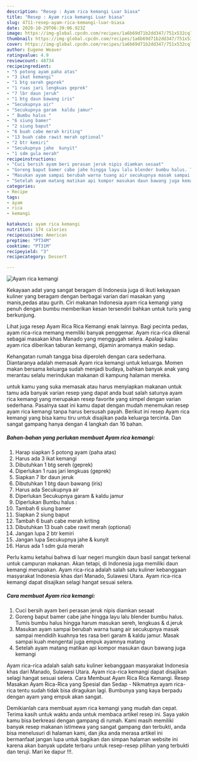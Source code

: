 ```yaml
---
description: "Resep : Ayam rica kemangi Luar biasa"
title: "Resep : Ayam rica kemangi Luar biasa"
slug: 4711-resep-ayam-rica-kemangi-luar-biasa
date: 2020-10-29T06:39:06.923Z
image: https://img-global.cpcdn.com/recipes/1a6b69d71b2dd347/751x532cq70/ayam-rica-kemangi-foto-resep-utama.jpg
thumbnail: https://img-global.cpcdn.com/recipes/1a6b69d71b2dd347/751x532cq70/ayam-rica-kemangi-foto-resep-utama.jpg
cover: https://img-global.cpcdn.com/recipes/1a6b69d71b2dd347/751x532cq70/ayam-rica-kemangi-foto-resep-utama.jpg
author: Eugene Weaver
ratingvalue: 4.9
reviewcount: 48734
recipeingredient:
- "5 potong ayam paha atas"
- "3 ikat kemangi"
- "1 btg sereh geprek"
- "1 ruas jari lengkuas geprek"
- "7 lbr daun jeruk"
- "1 btg daun bawang iris"
- "Secukupnya air"
- "Secukupnya garam  kaldu jamur"
- " Bumbu halus "
- "6 siung bamer"
- "2 siung baput"
- "6 buah cabe merah kriting"
- "13 buah cabe rawit merah optional"
- "2 btr kemiri"
- "Secukupnya jahe  kunyit"
- "1 sdm gula merah"
recipeinstructions:
- "Cuci bersih ayam beri perasan jeruk nipis diamkan sesaat"
- "Goreng baput bamer cabe jahe hingga layu lalu blender bumbu halus. Tumis bumbu halus hingga harum masukan sereh, lengkuas &amp; d.jeruk"
- "Masukan ayam sampai berubah warna tuang air secukupnya masak sampai mendidih kuahnya tes rasa beri garam &amp; kaldu jamur. Masak sampai kuah mengental juga empuk ayamnya matang"
- "Setelah ayam matang matikan api kompor masukan daun bawang juga kemangi"
categories:
- Recipe
tags:
- ayam
- rica
- kemangi

katakunci: ayam rica kemangi 
nutrition: 174 calories
recipecuisine: American
preptime: "PT34M"
cooktime: "PT31M"
recipeyield: "3"
recipecategory: Dessert

---
```



![Ayam rica kemangi](https://img-global.cpcdn.com/recipes/1a6b69d71b2dd347/751x532cq70/ayam-rica-kemangi-foto-resep-utama.jpg)

Kekayaan adat yang sangat beragam di Indonesia juga di ikuti kekayaan kuliner yang beragam dengan berbagai varian dari masakan yang manis,pedas atau gurih. Ciri makanan Indonesia ayam rica kemangi yang penuh dengan bumbu memberikan kesan tersendiri bahkan untuk turis yang berkunjung.


Lihat juga resep Ayam Rica Rica Kemangi enak lainnya. Bagi pecinta pedas, ayam rica-rica memang memiliki banyak penggemar. Ayam rica-rica dikenal sebagai masakan khas Manado yang menggugah selera. Apalagi kalau ayam rica diberikan taburan kemangi, dijamin aromanya makin sedap.

Kehangatan rumah tangga bisa diperoleh dengan cara sederhana. Diantaranya adalah memasak Ayam rica kemangi untuk keluarga. Momen makan bersama keluarga sudah menjadi budaya, bahkan banyak anak yang merantau selalu merindukan makanan di kampung halaman mereka.

untuk kamu yang suka memasak atau harus menyiapkan makanan untuk tamu ada banyak varian resep yang dapat anda buat salah satunya ayam rica kemangi yang merupakan resep favorite yang simpel dengan varian sederhana. Pasalnya saat ini kamu dapat dengan mudah menemukan resep ayam rica kemangi tanpa harus bersusah payah.
Berikut ini resep Ayam rica kemangi yang bisa kamu tiru untuk disajikan pada keluarga tercinta. Dan sangat gampang hanya dengan 4 langkah dan 16 bahan.


<!--inarticleads1-->

##### Bahan-bahan yang perlukan membuat Ayam rica kemangi:

1. Harap siapkan 5 potong ayam (paha atas)
1. Harus ada 3 ikat kemangi
1. Dibutuhkan 1 btg sereh (geprek)
1. Diperlukan 1 ruas jari lengkuas (geprek)
1. Siapkan 7 lbr daun jeruk
1. Dibutuhkan 1 btg daun bawang (iris)
1. Harus ada Secukupnya air
1. Diperlukan Secukupnya garam &amp; kaldu jamur
1. Diperlukan  Bumbu halus :
1. Tambah 6 siung bamer
1. Siapkan 2 siung baput
1. Tambah 6 buah cabe merah kriting
1. Dibutuhkan 13 buah cabe rawit merah (optional)
1. Jangan lupa 2 btr kemiri
1. Jangan lupa Secukupnya jahe &amp; kunyit
1. Harus ada 1 sdm gula merah


Perlu kamu ketahui bahwa di luar negeri mungkin daun basil sangat terkenal untuk campuran makanan. Akan tetapi, di Indonesia juga memiliki daun kemangi merupakan. Ayam rica-rica adalah salah satu kuliner kebanggaan masyarakat Indonesia khas dari Manado, Sulawesi Utara. Ayam rica-rica kemangi dapat disajikan selagi hangat sesuai selera. 

<!--inarticleads2-->

##### Cara membuat  Ayam rica kemangi:

1. Cuci bersih ayam beri perasan jeruk nipis diamkan sesaat
1. Goreng baput bamer cabe jahe hingga layu lalu blender bumbu halus. Tumis bumbu halus hingga harum masukan sereh, lengkuas &amp; d.jeruk
1. Masukan ayam sampai berubah warna tuang air secukupnya masak sampai mendidih kuahnya tes rasa beri garam &amp; kaldu jamur. Masak sampai kuah mengental juga empuk ayamnya matang
1. Setelah ayam matang matikan api kompor masukan daun bawang juga kemangi


Ayam rica-rica adalah salah satu kuliner kebanggaan masyarakat Indonesia khas dari Manado, Sulawesi Utara. Ayam rica-rica kemangi dapat disajikan selagi hangat sesuai selera. Cara Membuat Ayam Rica Rica Kemangi. Resep Masakan Ayam Rica-Rica yang Spesial dan Sedap - Nikmatnya ayam rica-rica tentu sudah tidak bisa diragukan lagi. Bumbunya yang kaya berpadu dengan ayam yang empuk akan sangat. 

Demikianlah cara membuat ayam rica kemangi yang mudah dan cepat. Terima kasih untuk waktu anda untuk membaca artikel resep ini. Saya yakin kamu bisa berkreasi dengan gampang di rumah. Kami masih memiliki banyak resep makanan istimewa yang sangat gampang dan terbukti, anda bisa menelusuri di halaman kami, dan jika anda merasa artikel ini bermanfaat jangan lupa untuk bagikan dan simpan halaman website ini karena akan banyak update terbaru untuk resep-resep pilihan yang terbukti dan teruji. Mari ke dapur !!!. 
